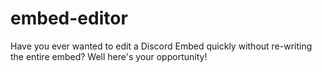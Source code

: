 # embed-editor
Have you ever wanted to edit a Discord Embed quickly without re-writing the entire embed? Well here's your opportunity!
